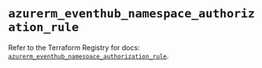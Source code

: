 # `azurerm_eventhub_namespace_authorization_rule`

Refer to the Terraform Registry for docs: [`azurerm_eventhub_namespace_authorization_rule`](https://registry.terraform.io/providers/hashicorp/azurerm/3.111.0/docs/resources/eventhub_namespace_authorization_rule).
